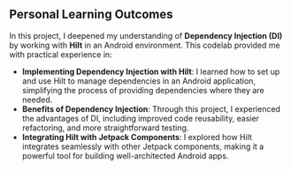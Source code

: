 ## Personal Learning Outcomes

In this project, I deepened my understanding of **Dependency Injection (DI)** by working with **Hilt** in an Android environment. This codelab provided me with practical experience in:

- **Implementing Dependency Injection with Hilt**: I learned how to set up and use Hilt to manage dependencies in an Android application, simplifying the process of providing dependencies where they are needed.
- **Benefits of Dependency Injection**: Through this project, I experienced the advantages of DI, including improved code reusability, easier refactoring, and more straightforward testing.
- **Integrating Hilt with Jetpack Components**: I explored how Hilt integrates seamlessly with other Jetpack components, making it a powerful tool for building well-architected Android apps.
